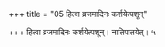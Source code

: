 +++
title = "05 हित्वा व्रजमादिनः कर्शयेत्पशून्"

+++
हित्वा व्रजमादिनः कर्शयेत्पशून्। नातिपातयेत्। ५
